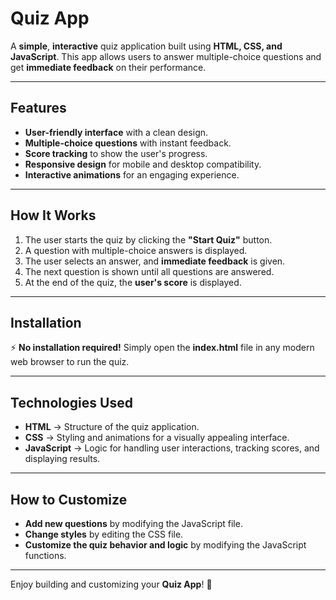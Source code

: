 # Quiz App

A **simple**, **interactive** quiz application built using **HTML, CSS, and JavaScript**. This app allows users to answer multiple-choice questions and get **immediate feedback** on their performance.

---

## Features

-   **User-friendly interface** with a clean design.
-   **Multiple-choice questions** with instant feedback.
-   **Score tracking** to show the user's progress.
-   **Responsive design** for mobile and desktop compatibility.
-   **Interactive animations** for an engaging experience.

---

## How It Works

1. The user starts the quiz by clicking the **"Start Quiz"** button.
2. A question with multiple-choice answers is displayed.
3. The user selects an answer, and **immediate feedback** is given.
4. The next question is shown until all questions are answered.
5. At the end of the quiz, the **user's score** is displayed.

---

## Installation

⚡ **No installation required!** Simply open the **index.html** file in any modern web browser to run the quiz.

---

## Technologies Used

-   **HTML** → Structure of the quiz application.
-   **CSS** → Styling and animations for a visually appealing interface.
-   **JavaScript** → Logic for handling user interactions, tracking scores, and displaying results.

---

## How to Customize

-   **Add new questions** by modifying the JavaScript file.
-   **Change styles** by editing the CSS file.
-   **Customize the quiz behavior and logic** by modifying the JavaScript functions.

---

Enjoy building and customizing your **Quiz App**! 🎉